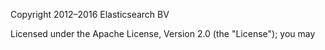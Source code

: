 Copyright 2012–2016 Elasticsearch BV

Licensed under the Apache License, Version 2.0 (the "License"); you may